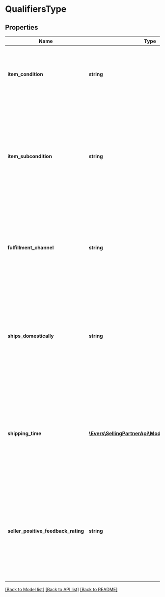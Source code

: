# QualifiersType

## Properties
Name | Type | Description | Notes
------------ | ------------- | ------------- | -------------
**item_condition** | **string** | The condition of the item. Possible values: New, Used, Collectible, Refurbished, or Club. | 
**item_subcondition** | **string** | The item subcondition for the offer listing. Possible values: New, Mint, Very Good, Good, Acceptable, Poor, Club, OEM, Warranty, Refurbished Warranty, Refurbished, Open Box, or Other. | 
**fulfillment_channel** | **string** | The fulfillment channel for the item. Possible values:  * Amazon - Fulfilled by Amazon. * Merchant - Fulfilled by the seller. | 
**ships_domestically** | **string** | Indicates whether the marketplace specified in the request and the location that the item ships from are in the same country. Possible values: True, False, or Unknown. | 
**shipping_time** | [**\Evers\SellingPartnerApi\Model\ShippingTimeType**](ShippingTimeType.md) | (0-2 days, 3-7 days, 8-13 days, or 14 or more days) – Indicates the maximum time within which the item will likely be shipped once an order has been placed. | 
**seller_positive_feedback_rating** | **string** | (98-100%, 95-97%, 90-94%, 80-89%, 70-79%, Less than 70%, or Just launched ) – Indicates the percentage of feedback ratings that were positive over the past 12 months. | 

[[Back to Model list]](../README.md#documentation-for-models) [[Back to API list]](../README.md#documentation-for-api-endpoints) [[Back to README]](../README.md)


